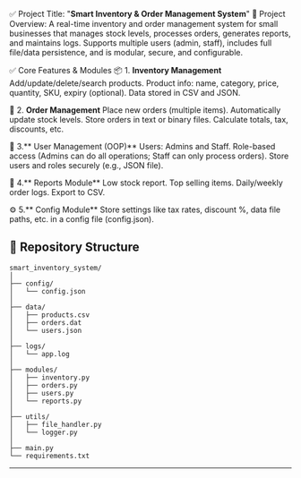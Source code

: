 ✅ Project Title: "**Smart Inventory & Order Management System**"
🎯 Project Overview:
A real-time inventory and order management system for small businesses that manages stock levels, processes orders, generates reports, and maintains logs. Supports multiple users (admin, staff), includes full file/data persistence, and is modular, secure, and configurable.

✅ Core Features & Modules
📦 1. **Inventory Management**
Add/update/delete/search products.
Product info: name, category, price, quantity, SKU, expiry (optional).
Data stored in CSV and JSON.

🧾 2. **Order Management**
Place new orders (multiple items).
Automatically update stock levels.
Store orders in text or binary files.
Calculate totals, tax, discounts, etc.

👥 3.** User Management (OOP)**
Users: Admins and Staff.
Role-based access (Admins can do all operations; Staff can only process orders).
Store users and roles securely (e.g., JSON file).

📂 4.** Reports Module**
Low stock report.
Top selling items.
Daily/weekly order logs.
Export to CSV.

⚙️ 5.** Config Module**
Store settings like tax rates, discount %, data file paths, etc. in a config file (config.json).

## 📂 Repository Structure
```
smart_inventory_system/
│
├── config/
│   └── config.json
│
├── data/
│   ├── products.csv
│   ├── orders.dat
│   └── users.json
│
├── logs/
│   └── app.log
│
├── modules/
│   ├── inventory.py
│   ├── orders.py
│   ├── users.py
│   └── reports.py
│
├── utils/
│   ├── file_handler.py
│   └── logger.py
│
├── main.py
└── requirements.txt

```
---

